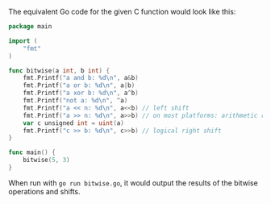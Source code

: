 The equivalent Go code for the given C function would look like this:

```go
package main

import (
    "fmt"
)

func bitwise(a int, b int) {
    fmt.Printf("a and b: %d\n", a&b)
    fmt.Printf("a or b: %d\n", a|b)
    fmt.Printf("a xor b: %d\n", a^b)
    fmt.Printf("not a: %d\n", ^a)
    fmt.Printf("a << n: %d\n", a<<b) // left shift
    fmt.Printf("a >> n: %d\n", a>>b) // on most platforms: arithmetic right shift
    var c unsigned int = uint(a)
    fmt.Printf("c >> b: %d\n", c>>b) // logical right shift
}

func main() {
    bitwise(5, 3)
}
```

When run with `go run bitwise.go`, it would output the results of the bitwise operations and shifts.
